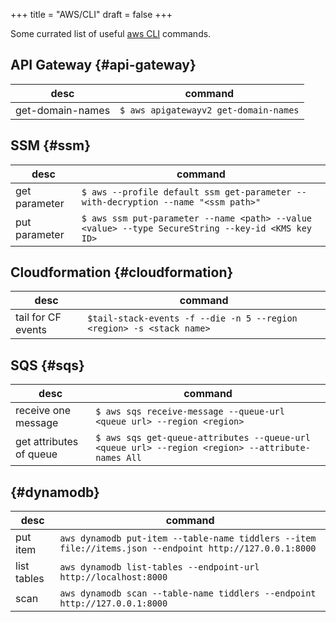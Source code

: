 +++
title = "AWS/CLI"
draft = false
+++

Some currated list of useful [aws CLI](https://aws.amazon.com/cli/) commands.


## API Gateway {#api-gateway}

| desc             | command                               |
|------------------|---------------------------------------|
| get-domain-names | `$ aws apigatewayv2 get-domain-names` |


## SSM {#ssm}

| desc          | command                                                                                           |
|---------------|---------------------------------------------------------------------------------------------------|
| get parameter | `$ aws --profile default ssm get-parameter --with-decryption --name "<ssm path>"`                 |
| put parameter | `$ aws ssm put-parameter --name <path> --value <value> --type SecureString --key-id <KMS key ID>` |


## Cloudformation {#cloudformation}

| desc               | command                                                              |
|--------------------|----------------------------------------------------------------------|
| tail for CF events | `$tail-stack-events -f --die -n 5 --region <region> -s <stack name>` |


## SQS {#sqs}

| desc                    | command                                                                                          |
|-------------------------|--------------------------------------------------------------------------------------------------|
| receive one message     | `$ aws sqs receive-message --queue-url <queue url> --region <region>`                            |
| get attributes of queue | `$ aws sqs get-queue-attributes --queue-url <queue url> --region <region> --attribute-names All` |


##  {#dynamodb}

| desc        | command                                                                                                 |
|-------------|---------------------------------------------------------------------------------------------------------|
| put item    | `aws dynamodb put-item --table-name tiddlers --item file://items.json --endpoint http://127.0.0.1:8000` |
| list tables | `aws dynamodb list-tables --endpoint-url http://localhost:8000`                                         |
| scan        | `aws dynamodb scan --table-name tiddlers --endpoint http://127.0.0.1:8000`                              |